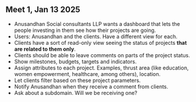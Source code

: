## Meet 1, Jan 13 2025

- Anusandhan Social consultants LLP wants a dashboard that lets the people investing in them see how their projects are going.
- Users: Anusandhan and the clients. Have a different view for each.
- Clients have a sort of read-only view seeing the status of projects **that are related to them only**.
- Clients should be able to leave comments on parts of the project status.
- Show milestones, budgets, targets and indicators.
- Assign attributes to each project. Examples, thrust area (like education, women empowerment, healthcare, among others), location.
- Let clients filter based on these project parameters.
- Notify Anusandhan when they receive a comment from clients.
- Ask about a subdomain. Will we be receiving one?